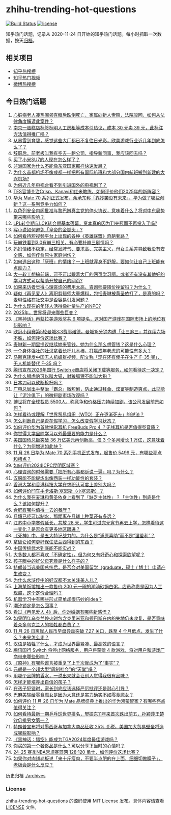 # zhihu-trending-hot-questions

[![Build Status](https://github.com/justjavac/zhihu-trending-hot-questions/workflows/ci/badge.svg?branch=master)](https://github.com/justjavac/zhihu-trending-hot-questions/actions)
[![license](https://img.shields.io/github/license/justjavac/zhihu-trending-hot-questions)](https://github.com/justjavac/zhihu-trending-hot-questions/blob/master/LICENSE)

知乎热门话题，记录从 2020-11-24
日开始的知乎热门话题。每小时抓取一次数据，按天[归档](./archives)。

## 相关项目

- [知乎热搜榜](https://github.com/justjavac/zhihu-trending-top-search)
- [知乎热门视频](https://github.com/justjavac/zhihu-trending-hot-video)
- [微博热搜榜](https://github.com/justjavac/weibo-trending-hot-search)

## 今日热门话题

<!-- BEGIN -->
<!-- 最后更新时间 Wed Nov 27 2024 12:10:33 GMT+0800 (China Standard Time) -->

1. [心脏病老人凑热闹领喜糖后跌倒死亡，家属向新人索赔，法院驳回，如何从法律角度解读此案件？](https://www.zhihu.com/question/4924826219)
1. [南京一蛋糕店标签标明人工房租等成本引热议，成本 30 元卖 39 元，此标注方法值得推广吗？](https://www.zhihu.com/question/5185455950)
1. [从暴雪到育碧，感觉这些大厂都已不复往日光彩，欧美游戏行业近几年到底怎么了？](https://www.zhihu.com/question/5203224038)
1. [辞职后，前老板叫我有空去一趟公司，指导新同事，我应该回去吗？](https://www.zhihu.com/question/4788081796)
1. [买了小米SU7的人现在怎么样了？](https://www.zhihu.com/question/778080897)
1. [非洲国家为什么不能像东亚国家那样快速发展？](https://www.zhihu.com/question/630363607)
1. [为什么首都机场不像成都一样把所有国际航班和大部分国内航班搬到新建的大兴机场?](https://www.zhihu.com/question/651767056)
1. [为何近几年电视台看不到引进国外的电视剧了？](https://www.zhihu.com/question/4816516754)
1. [TES官博关注Crisp、Kanavi和红米教练，如何评价他们2025年的新阵容？](https://www.zhihu.com/question/5228013525)
1. [华为 Mate 70 系列正式发布，余承东称「靠抄袭没有未来」，华为做了哪些创新？这一系列竞争力如何？](https://www.zhihu.com/question/5187112862)
1. [以色列安全内阁批准与黎巴嫩真主党的停火协议，意味着什么？将对中东局势带来哪些影响？](https://www.zhihu.com/question/5250576191)
1. [LPL转会期与LCK转会期基本落幕，资本真的因为T1夺冠而不再投入了吗?](https://www.zhihu.com/question/5088660153)
1. [写小说如何避免「皇帝的金锄头」?](https://www.zhihu.com/question/667382816)
1. [如何看待短视频平台上出现的各种《英雄联盟》奇葩套路？](https://www.zhihu.com/question/4047790069)
1. [玩崩铁看到3.0有崩三相关，有必要补崩三剧情吗？](https://www.zhihu.com/question/5166504148)
1. [妈妈情绪不稳定，经常发脾气、要求高、完美主义，母女关系差导致我没有安全感，如何疗愈原生家庭创伤？](https://www.zhihu.com/question/4577069613)
1. [如何逃出这种「厌班」的情绪？一上班就浑身不舒服，要如何让自己上班能有点动力？](https://www.zhihu.com/question/5062858797)
1. [大一软工想搞前端，可不可以跟着大厂的网页学习啊，或者还有没有其他好的学习方式可以帮助开放自己的网页?](https://www.zhihu.com/question/4427957538)
1. [如果来访者觉得心理咨询的费用太高，咨询师要降价挽留吗？为什么？](https://www.zhihu.com/question/4788378826)
1. [疑似《再见爱人》离职剪辑师大量爆料，包括麦琳被黄圣依打了，是真的吗？麦琳性格在社交中是否容易引发问题？](https://www.zhihu.com/question/5178043626)
1. [为什么现在的年轻人活得像批量生产的NPC?](https://www.zhihu.com/question/4712673270)
1. [2025年，世界将迎来哪些巨变？](https://www.zhihu.com/question/5089268184)
1. [《黑神话》再获拉美游戏奖共 6 项提名，这对国产游戏在国际市场上的地位有何影响？](https://www.zhihu.com/question/5083232768)
1. [欧冠小组赛第5轮曼城3:3费耶诺德，曼城15分钟内遭「让三追三」并连续六场不胜，如何评价这场比赛？](https://www.zhihu.com/question/5245341692)
1. [麦琳新一期里提议继续她来管钱，她为什么那么想管钱？这是什么心理？](https://www.zhihu.com/question/4916523824)
1. [一个身体强壮的壮汉拿着长杆儿木棒，打赢成年老虎的可能性有多大？](https://www.zhihu.com/question/574346267)
1. [马斯克转发中国无人机蜂群视频，配文称「现在还有傻子在生产 F-35 呢」，无人机能替代 F-35 吗？](https://www.zhihu.com/question/5106598628)
1. [腾讯宣布2026年国行 Switch e商店将关闭下载等服务，如何看待这一决定？](https://www.zhihu.com/question/5200452329)
1. [为什么狮虎豹可以叫大猫，豺狼狐狸不能叫大狗？](https://www.zhihu.com/question/4481258246)
1. [日本刀可以砍断枪杆吗？](https://www.zhihu.com/question/377590486)
1. [广电总局出手整治「霸总」微短剧，防止通过拜金、炫富等制造爽点，此举能让「泥沙俱下」的微短剧市场改观吗？](https://www.zhihu.com/question/5132686750)
1. [博世将在全球裁员 5500人，称竞争和价格压力持续加剧，该公司发展前景如何？](https://www.zhihu.com/question/4931396225)
1. [怎样看待或理解「世界贸易组织（WTO）正在逐渐死去」的说法？](https://www.zhihu.com/question/384555385)
1. [怎么判断自己是否在假学习，怎么改变假学习状态？](https://www.zhihu.com/question/329945763)
1. [如何评价华为首款悦彰耳机 FreeBuds Pro 4 ？无线耳机是否值得卷音质？](https://www.zhihu.com/question/5168563310)
1. [你觉得大学里除学习以外最重要的能力是什么？](https://www.zhihu.com/question/4775086434)
1. [美国国债总额突破 36 万亿美元再创新高，仅 3 个多月增长 1 万亿，这意味着什么？为何增速如此快？](https://www.zhihu.com/question/5021691875)
1. [11 月 26 日华为 Mate 70 系列手机正式发布，起售价 5499 元，有哪些亮点和槽点？](https://www.zhihu.com/question/5123195519)
1. [如何评价2024ICPC昆明区域赛？](https://www.zhihu.com/question/883251623)
1. [心理咨询的时候需要「把所有心事都诉说一遍」吗？为什么？](https://www.zhihu.com/question/3052550016)
1. [汉服能不能提炼出像西装一样功能性的套装？](https://www.zhihu.com/question/420568915)
1. [香港大学和香港科技大学在求职认可度上差别大吗？](https://www.zhihu.com/question/638497871)
1. [如何评价F1车手卡洛斯·塞恩斯（小塞恩斯）？](https://www.zhihu.com/question/445195092)
1. [为什么我在麦琳和黄圣依身上看到了「缺乏主体性」？「主体性」到底是什么？该如何提升？](https://www.zhihu.com/question/3951657199)
1. [合肥有哪些值得一去的餐厅？](https://www.zhihu.com/question/35665594)
1. [月壤已经可以制水，那距离在月球上种菜还有多远？](https://www.zhihu.com/question/3582255498)
1. [江苏中小学寒假延长，共放 28 天，学生可过完元宵节再去上学，怎样看待这一变化？是否会有更多地区跟进？](https://www.zhihu.com/question/5154362707)
1. [《死神》中，是五大特记战力的，为什么是“浦原喜助”而不是“涅茧利”？](https://www.zhihu.com/question/664447206)
1. [拿破仑如何更好保住法兰西得到的东西？](https://www.zhihu.com/question/621616023)
1. [中国传统武术到底能不能实战？](https://www.zhihu.com/question/651185892)
1. [大多数人都不喜欢「不确定性」，但为何又有好奇心和探索欲望呢？](https://www.zhihu.com/question/4680394892)
1. [孩子眼中的好父母究竟是什么样子的？](https://www.zhihu.com/question/4692364642)
1. [特朗普当选美国总统后，是否会对美国留学（graduate，硕士 / 博士）申请产生改变？](https://www.zhihu.com/question/3353810870)
1. [为什么水浒传中的好汉都不太关注美人儿？](https://www.zhihu.com/question/340903482)
1. [上海某饭馆推出一款售价 200 元一碗的潮汕砂锅白粥，店员称贵是因为人工现熬，这个定价合理吗？](https://www.zhihu.com/question/5162799250)
1. [机器学习中有哪些形式简单却很巧妙的idea？](https://www.zhihu.com/question/347847220)
1. [潮汐锁定是怎么回事？](https://www.zhihu.com/question/22601786)
1. [看过《再见爱人 4》后，你对婚姻有哪些新感悟？](https://www.zhihu.com/question/4343973956)
1. [如果明年乌克兰停火时包含克里米亚和顿巴斯在内的失地仍未收复，是否意味着众多乌克兰人的牺牲都白费了？](https://www.zhihu.com/question/5182463570)
1. [11 月 26 日离岸人民币早盘异动突破 7.27 关口，跌至 4 个月低点，发生了什么？未来怎么走？](https://www.zhihu.com/question/5191713435)
1. [汉语是牺牲了什么，才成为世界最紧凑、最高效的语言？](https://www.zhihu.com/question/309064079)
1. [腾讯国行 Switch 将停止网络服务，用户将获赠 4 款游戏，将对用户和游戏厂商带来哪些影响？](https://www.zhihu.com/question/5199216565)
1. [《原神》有哪些谎言被重复了上千次就成为了“事实”？](https://www.zhihu.com/question/3076309221)
1. [元朝是一个超大型“周制社会”的“天堂”吗？](https://www.zhihu.com/question/4060950689)
1. [用哪个品牌的香水，一说出来就会让别人觉得我很有品味？](https://www.zhihu.com/question/2682828752)
1. [怎样才能培养出自信的孩子？](https://www.zhihu.com/question/602350529)
1. [在孩子犯错时，家长到底应该选择严厉批评还是耐心引导？](https://www.zhihu.com/question/4944222987)
1. [巴麻美输给零食魔女是因为大意还是实力确实不如零食魔女？](https://www.zhihu.com/question/4675911341)
1. [如何评价 11 月 26 日华为 Mate 品牌盛典上推出的华为鸿蒙智家？有哪些亮点值得关注？](https://www.zhihu.com/question/5108593526)
1. [如何看待最新一期乒乓球世界排名，樊振东11年来首次跌出前五，孙颖莎王楚钦仍排男女第一？](https://www.zhihu.com/question/5170137745)
1. [特朗普宣布将对墨西哥与加拿大商品征收 25% 关税，美国加大贸易壁垒将造成哪些影响？](https://www.zhihu.com/question/5157368793)
1. [《黑神话：悟空》能成为TGA2024年度最佳游戏吗？](https://www.zhihu.com/question/4910458603)
1. [你买的第一个奢侈品是什么？可以分享下当时的心情吗？](https://www.zhihu.com/question/1810676011)
1. [24-25 赛季NBA常规赛篮网 128:120 勇士，如何评价这场比赛？](https://www.zhihu.com/question/5169322658)
1. [如果你对肉铺老板说「来十斤瘦肉，不要半点肥的在上面，细细切做臊子」，老板会是什么反应？](https://www.zhihu.com/question/4411719772)

<!-- END -->

历史归档 [./archives](./archives)

### License

[zhihu-trending-hot-questions](https://github.com/justjavac/zhihu-trending-hot-questions)
的源码使用 MIT License 发布。具体内容请查看 [LICENSE](./LICENSE) 文件。
